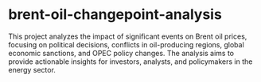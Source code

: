 # brent-oil-changepoint-analysis
This project analyzes the impact of significant events on Brent oil prices, focusing on political decisions, conflicts in oil-producing regions, global economic sanctions, and OPEC policy changes. The analysis aims to provide actionable insights for investors, analysts, and policymakers in the energy sector.
